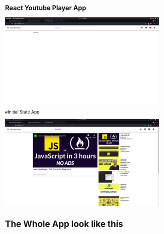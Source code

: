 ## React Youtube Player App

<img src="./src/photo/youtube0.png">

#Initial State App

<img src="./src/photo/youtube1.png">

# The Whole App look like this